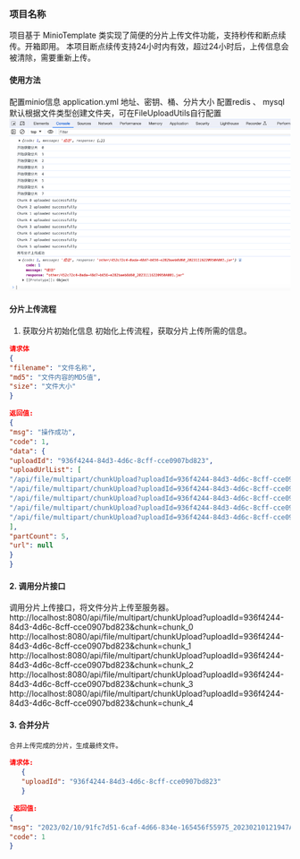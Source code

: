 ### 项目名称
项目基于 MinioTemplate 类实现了简便的分片上传文件功能，支持秒传和断点续传。开箱即用。
本项目断点续传支持24小时内有效，超过24小时后，上传信息会被清除，需要重新上传。

#### 使用方法
  配置minio信息 application.yml
      地址、密钥、桶、分片大小
  配置redis 、 mysql
  默认根据文件类型创建文件夹，可在FileUploadUtils自行配置
  ![运行实例](./img/img.png)

#### 分片上传流程

1. 获取分片初始化信息 
		初始化上传流程，获取分片上传所需的信息。

``` json
请求体
{
"filename": "文件名称",
"md5": "文件内容的MD5值",
"size": "文件大小"
}
```

``` json
返回值:
{
"msg": "操作成功",
"code": 1,
"data": {
"uploadId": "936f4244-84d3-4d6c-8cff-cce0907bd823",
"uploadUrlList": [
"/api/file/multipart/chunkUpload?uploadId=936f4244-84d3-4d6c-8cff-cce0907bd823&chunk=chunk_0",
"/api/file/multipart/chunkUpload?uploadId=936f4244-84d3-4d6c-8cff-cce0907bd823&chunk=chunk_1",
"/api/file/multipart/chunkUpload?uploadId=936f4244-84d3-4d6c-8cff-cce0907bd823&chunk=chunk_2",
"/api/file/multipart/chunkUpload?uploadId=936f4244-84d3-4d6c-8cff-cce0907bd823&chunk=chunk_3",
"/api/file/multipart/chunkUpload?uploadId=936f4244-84d3-4d6c-8cff-cce0907bd823&chunk=chunk_4"
],
"partCount": 5,
"url": null
}
}
```



#### 2. 调用分片接口
   调用分片上传接口，将文件分片上传至服务器。
   http://localhost:8080/api/file/multipart/chunkUpload?uploadId=936f4244-84d3-4d6c-8cff-cce0907bd823&chunk=chunk_0
   http://localhost:8080/api/file/multipart/chunkUpload?uploadId=936f4244-84d3-4d6c-8cff-cce0907bd823&chunk=chunk_1
   http://localhost:8080/api/file/multipart/chunkUpload?uploadId=936f4244-84d3-4d6c-8cff-cce0907bd823&chunk=chunk_2
   http://localhost:8080/api/file/multipart/chunkUpload?uploadId=936f4244-84d3-4d6c-8cff-cce0907bd823&chunk=chunk_3
   http://localhost:8080/api/file/multipart/chunkUpload?uploadId=936f4244-84d3-4d6c-8cff-cce0907bd823&chunk=chunk_4
#### 3. 合并分片

	合并上传完成的分片，生成最终文件。

```json
请求体:
   {
   "uploadId": "936f4244-84d3-4d6c-8cff-cce0907bd823"
   }
```
 ``` json
  返回值:
 {
 "msg": "2023/02/10/91fc7d51-6caf-4d66-834e-165456f55975_20230210121947A001.mp4",
 "code": 1
 }
 ```



